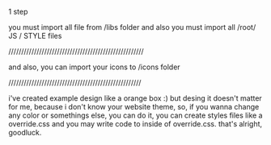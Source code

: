 1 step

you must import all file from /libs folder
and also you must import all /root/ JS / STYLE files

/////////////////////////////////////////////////////

and also, you can import your icons to /icons folder


////////////////////////////////////////////////////

i've created example design like a orange box :)
but desing it doesn't matter for me, because i don't
know your website theme, so, if you wanna change any
color or somethings else, you can do it, you can create
styles files like a override.css and you may write code to
inside of override.css. that's alright, goodluck.


